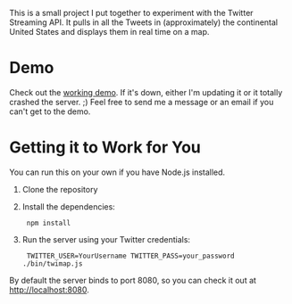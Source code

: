This is a small project I put together to experiment with the Twitter Streaming API. It pulls in all the Tweets in (approximately) the continental United States and displays them in real time on a map.

Demo
====

Check out the [working demo](http://brandontilley.com:8080/). If it's down, either I'm updating it or it totally crashed the server. ;) Feel free to send me a message or an email if you can't get to the demo.

Getting it to Work for You
==========================

You can run this on your own if you have Node.js installed.

1. Clone the repository
2. Install the dependencies:

        npm install

3. Run the server using your Twitter credentials:

        TWITTER_USER=YourUsername TWITTER_PASS=your_password ./bin/twimap.js

By default the server binds to port 8080, so you can check it out at [http://localhost:8080](http://localhost:8080).
